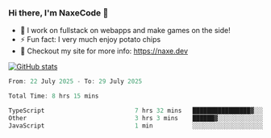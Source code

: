 ### Hi there, I'm NaxeCode 👋
- 🔭 I work on fullstack on webapps and make games on the side!
- ⚡ Fun fact: I very much enjoy potato chips
- 🔋 Checkout my site for more info: https://naxe.dev

[![GitHub stats](https://github-readme-stats.vercel.app/api?username=naxecode&theme=onedark)](https://naxe.dev)

<!--START_SECTION:waka-->

```csharp
From: 22 July 2025 - To: 29 July 2025

Total Time: 8 hrs 15 mins

TypeScript                         7 hrs 32 mins   ████████████████▓░░░░░░░░   66.79 %
Other                              3 hrs 3 mins    ██████▓░░░░░░░░░░░░░░░░░░   27.01 %
JavaScript                         1 min           ░░░░░░░░░░░░░░░░░░░░░░░░░   00.26 %
```

<!--END_SECTION:waka-->



<!--
**NaxeCode/NaxeCode** is a ✨ _special_ ✨ repository because its `README.md` (this file) appears on your GitHub profile.

Here are some ideas to get you started:

- 🔭 I’m currently working on Web apps for indie games!
- 🌱 I’m currently mastering C#
- 👯 I’m looking to collaborate on ...
- 🤔 I’m looking for help with ...
- 💬 Ask me about ...
- 📫 How to reach me: ...
- 😄 Pronouns: ...
- ⚡ Fun fact: I love chips
-->
